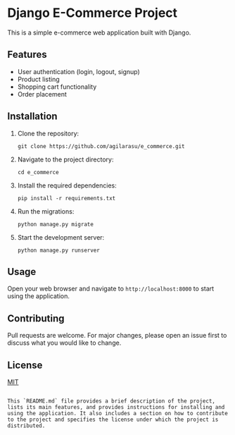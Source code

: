 # Django E-Commerce Project

This is a simple e-commerce web application built with Django.

## Features

- User authentication (login, logout, signup)
- Product listing
- Shopping cart functionality
- Order placement

## Installation

1. Clone the repository:
   ```
   git clone https://github.com/agilarasu/e_commerce.git
   ```
2. Navigate to the project directory:
   ```
   cd e_commerce
   ```
3. Install the required dependencies:
   ```
   pip install -r requirements.txt
   ```
4. Run the migrations:
   ```
   python manage.py migrate
   ```
5. Start the development server:
   ```
   python manage.py runserver
   ```

## Usage

Open your web browser and navigate to `http://localhost:8000` to start using the application.

## Contributing

Pull requests are welcome. For major changes, please open an issue first to discuss what you would like to change.

## License

[MIT](https://choosealicense.com/licenses/mit/)
```

This `README.md` file provides a brief description of the project, lists its main features, and provides instructions for installing and using the application. It also includes a section on how to contribute to the project and specifies the license under which the project is distributed.
